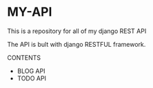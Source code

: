 # MY-API
This is a repository for all of my django REST API

The API is bult with django RESTFUL framework.

CONTENTS
- BLOG API
- TODO API
